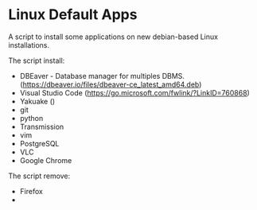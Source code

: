 # Linux Default Apps
A script to install some applications on new debian-based Linux installations.

The script install:
* DBEaver - Database manager for multiples DBMS. (https://dbeaver.io/files/dbeaver-ce_latest_amd64.deb)
* Visual Studio Code (https://go.microsoft.com/fwlink/?LinkID=760868)
* Yakuake ()
* git
* python
* Transmission
* vim
* PostgreSQL
* VLC
* Google Chrome

The script remove:
* Firefox
* 


